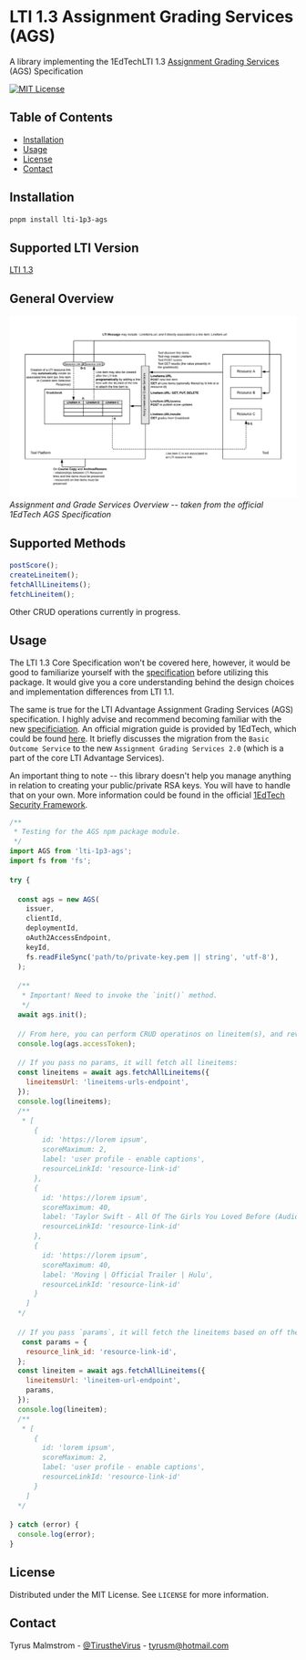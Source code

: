 # LTI 1.3 Assignment Grading Services (AGS)

A library implementing the 1EdTechLTI 1.3 [Assignment Grading Services](https://www.imsglobal.org/spec/lti-ags/v2p0/) (AGS) Specification

<!-- PROJECT SHIELDS -->
<!--
*** I'm using markdown "reference style" links for readability.
*** Reference links are enclosed in brackets [ ] instead of parentheses ( ).
*** See the bottom of this document for the declaration of the reference variables
*** for contributors-url, forks-url, etc. This is an optional, concise syntax you may use.
*** https://www.markdownguide.org/basic-syntax/#reference-style-links
-->
[![MIT License][license-shield]][license-url]

<!-- TABLE OF CONTENTS -->
## Table of Contents
- [Installation](#installation)
- [Usage](#usage)
- [License](#license)
- [Contact](#contact)

## Installation
```zsh
pnpm install lti-1p3-ags
```

## Supported LTI Version
[LTI 1.3](https://www.imsglobal.org/spec/lti/v1p3)

## General Overview
![Assignment and Grade Services Overview](assets/GradebookServicesOverview.png)
*Assignment and Grade Services Overview -- taken from the official 1EdTech AGS Specification*

## Supported Methods
```javascript
postScore();
createLineitem();
fetchAllLineitems();
fetchLineitem();
```

Other CRUD operations currently in progress.

## Usage
The LTI 1.3 Core Specification won't be covered here, however, it would be good to familiarize yourself with the [specification](https://www.imsglobal.org/spec/lti/v1p3)
before utilizing this package. It would give you a core understanding behind the design choices and implementation differences from LTI 1.1.

The same is true for the LTI Advantage Assignment Grading Services (AGS) specification. I highly advise and recommend becoming
familiar with the new [specificiation](https://www.imsglobal.org/spec/lti-ags/v2p0/). An official migration guide is provided by 1EdTech, which could be found [here](https://www.imsglobal.org/spec/lti/v1p3/migr#migrating-from-basic-outcome-to-assignment-and-grade-services-2-0).
It briefly discusses the migration from the `Basic Outcome Service` to the new `Assignment Grading Services 2.0` (which is a part of the core LTI Advantage Services).

An important thing to note -- this library doesn't help you manage anything in relation to creating your public/private RSA keys. You will have to handle that on your own.
More information could be found in the official [1EdTech Security Framework](https://www.imsglobal.org/spec/security/v1p0/).

```javascript
/**
 * Testing for the AGS npm package module.
 */
import AGS from 'lti-1p3-ags';
import fs from 'fs';

try {

  const ags = new AGS(
    issuer,
    clientId,
    deploymentId,
    oAuth2AccessEndpoint,
    keyId,
    fs.readFileSync('path/to/private-key.pem || string', 'utf-8'),
  );

  /**
   * Important! Need to invoke the `init()` method.
   */
  await ags.init();

  // From here, you can perform CRUD operatinos on lineitem(s), and review the Access Token that was generated:
  console.log(ags.accessToken);

  // If you pass no params, it will fetch all lineitems:
  const lineitems = await ags.fetchAllLineitems({
    lineitemsUrl: 'lineitems-urls-endpoint',
  });
  console.log(lineitems);
  /**
   * [
      {
        id: 'https://lorem ipsum',
        scoreMaximum: 2,
        label: 'user profile - enable captions',
        resourceLinkId: 'resource-link-id'
      },
      {
        id: 'https://lorem ipsum',
        scoreMaximum: 40,
        label: 'Taylor Swift - All Of The Girls You Loved Before (Audio)',
        resourceLinkId: 'resource-link-id'
      },
      {
        id: 'https://lorem ipsum',
        scoreMaximum: 40,
        label: 'Moving | Official Trailer | Hulu',
        resourceLinkId: 'resource-link-id'
      }
    ]
  */

  // If you pass `params`, it will fetch the lineitems based on off the params passed:
   const params = {
    resource_link_id: 'resource-link-id',
  };
  const lineitem = await ags.fetchAllLineitems({
    lineitemsUrl: 'lineitem-url-endpoint',
    params,
  });
  console.log(lineitem);
  /**
   * [
      {
        id: 'lorem ipsum',
        scoreMaximum: 2,
        label: 'user profile - enable captions',
        resourceLinkId: 'resource-link-id'
      }
    ]
  */

} catch (error) {
  console.log(error);  
}
```

<!-- LICENSE -->
## License
Distributed under the MIT License. See `LICENSE` for more information.

<!-- CONTACT -->
## Contact
Tyrus Malmstrom - [@TirustheVirus](https://twitter.com/TirustheVirus) - tyrusm@hotmail.com

<!-- MARKDOWN LINKS & IMAGES -->
<!-- https://www.markdownguide.org/basic-syntax/#reference-style-links -->

[license-shield]: https://img.shields.io/github/license/othneildrew/Best-README-Template.svg?style=flat-square
[license-url]: https://github.com/Tyru5/1EdTech-LTI-1-3/blob/main/LICENSE
